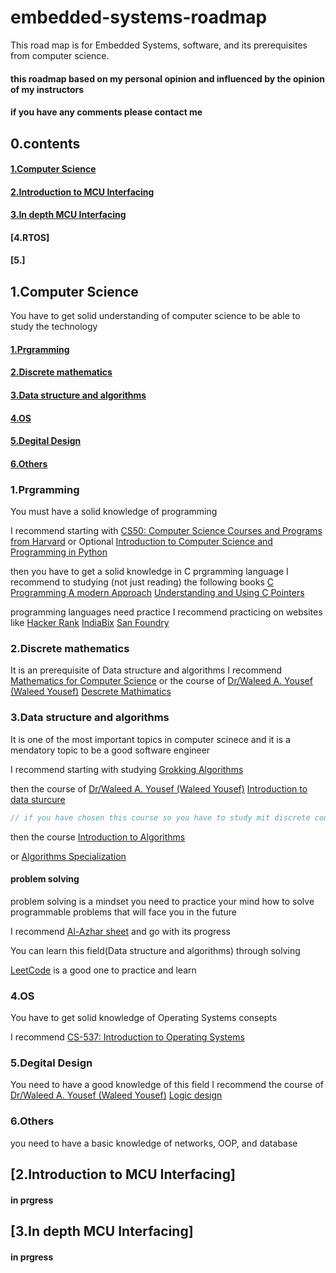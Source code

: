 # embedded-systems-roadmap
This road map is for Embedded Systems, software, and its prerequisites from computer science.
#### this roadmap based on my personal opinion and influenced by the opinion of my instructors 
#### if you have any comments please contact me

## 0.contents
#### [1.Computer Science](#1computer-science)
#### [2.Introduction to MCU Interfacing](#2introduction-to-mcu-interfacing)
#### [3.In depth MCU Interfacing](#3in-depth-mcu-interfacing)
#### [4.RTOS]
#### [5.]

## 1.Computer Science
You have to get solid understanding of computer science to be able to study the technology
#### [1.Prgramming](#1prgramming)
#### [2.Discrete mathematics](#2discrete-mathematics)
#### [3.Data structure and algorithms](#3data-structure-and-algorithms)
#### [4.OS](#4os)
#### [5.Degital Design](#5degital-design)
#### [6.Others](#6others)

### 1.Prgramming
You must have a solid knowledge of programming

I recommend starting with [CS50: Computer Science Courses and Programs from Harvard](https://www.edx.org/cs50) or Optional [Introduction to Computer Science and Programming in Python](https://ocw.mit.edu/courses/6-0001-introduction-to-computer-science-and-programming-in-python-fall-2016/)

then you have to get a solid knowledge in C prgramming language
I recommend to studying (not just reading) the following books
[C Programming A modern Approach](https://www.amazon.com/C-Programming-Modern-Approach-2nd/dp/0393979504)
[Understanding and Using C Pointers](https://www.amazon.com/Understanding-Using-Pointers-Techniques-Management/dp/1449344186)

programming languages need practice
I recommend practicing on websites like
[Hacker Rank](https://www.hackerrank.com/)
[IndiaBix](https://www.indiabix.com/)
[San Foundry](https://www.sanfoundry.com/)


### 2.Discrete mathematics
It is an prerequisite of Data structure and algorithms
I recommend [Mathematics for Computer Science](https://ocw.mit.edu/courses/6-042j-mathematics-for-computer-science-fall-2010/) or the course of [Dr/Waleed A. Yousef (Waleed Yousef)](https://github.com/DrWaleedAYousef) [Descrete Mathimatics](https://www.youtube.com/playlist?list=PLoK2Lr1miEm_WKBBBHUQJRXaumduqkM4S)


### 3.Data structure and algorithms
It is one of the most important topics in computer scinece and it is a mendatory topic to be a good software engineer

I recommend starting with studying [Grokking Algorithms](https://www.amazon.com/Grokking-Algorithms-illustrated-programmers-curious/dp/1617292230)

then the course of [Dr/Waleed A. Yousef (Waleed Yousef)](https://github.com/DrWaleedAYousef) [Introduction to data sturcure](https://www.youtube.com/watch?v=cGgzFPRLl4o&list=PLoK2Lr1miEm-5zCzKE8siQezj9rvQlnca)


```C
// if you have chosen this course so you have to study mit discrete course
```
then the course [Introduction to Algorithms](https://ocw.mit.edu/courses/6-006-introduction-to-algorithms-spring-2020/) 

or [Algorithms Specialization](https://www.coursera.org/specializations/algorithms?page=9)

#### problem solving
problem solving is a mindset
you need to practice your mind how to solve programmable problems that will face you in the future

I recommend [Al-Azhar sheet](https://sites.google.com/view/azharicpc/) and go with its progress

You can learn this field(Data structure and algorithms) through solving

[LeetCode](https://interview.leetcode.com/interview/?gclid=CjwKCAjwvNaYBhA3EiwACgndggVHD-TZV0xhKDm30cLEFvO-hVww5R5XobFp5Pe4b8m87O153xU22hoCHQQQAvD_BwE) is a good one to practice and learn

### 4.OS
You have to get solid knowledge of Operating Systems consepts

I recommend [CS-537: Introduction to Operating Systems](https://pages.cs.wisc.edu/~remzi/Classes/537/Spring2018/)

### 5.Degital Design
You need to have a good knowledge of this field
I recommend the course of [Dr/Waleed A. Yousef (Waleed Yousef)](https://github.com/DrWaleedAYousef) [Logic design](https://www.youtube.com/watch?v=dgEOfxbbS_4&list=PLZNz7wrFA85Antgz1o79xCn1O2nwDEkLH)


### 6.Others
you need to have a basic knowledge of networks, OOP, and database




## [2.Introduction to MCU Interfacing]
#### in prgress



## [3.In depth MCU Interfacing]
#### in prgress
